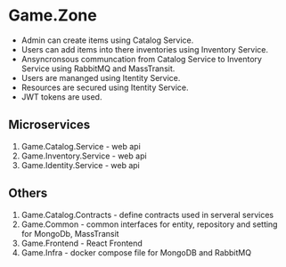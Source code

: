 # Game.Zone
- Admin can create items using Catalog Service.
- Users can add items into there inventories using Inventory Service.
- Ansyncronsous communcation from Catalog Service to Inventory Service using RabbitMQ and MassTransit.
- Users are mananged using Itentity Service.
- Resources are secured using Itentity Service.
- JWT tokens are used.

## Microservices
1. Game.Catalog.Service - web api
2. Game.Inventory.Service - web api
3. Game.Identity.Service - web api


## Others
1. Game.Catalog.Contracts - define contracts used in serveral services
2. Game.Common - common interfaces for entity, repository and setting for MongoDb, MassTransit
3. Game.Frontend - React Frontend 
4. Game.Infra - docker compose file for MongoDB and RabbitMQ
